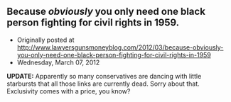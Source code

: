 ## Because <em>obviously</em> you only need one black person fighting for civil rights in 1959.

 * Originally posted at http://www.lawyersgunsmoneyblog.com/2012/03/because-obviously-you-only-need-one-black-person-fighting-for-civil-rights-in-1959
 * Wednesday, March 07, 2012

**UPDATE:** Apparently so many conservatives are dancing with little starbursts that all those links are currently dead. Sorry about that. Exclusivity comes with a price, you know?